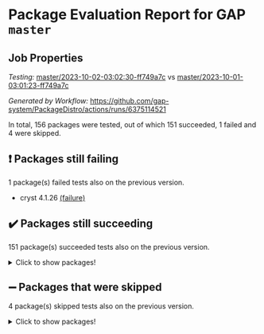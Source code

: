 # Package Evaluation Report for GAP `master`

## Job Properties

*Testing:* [master/2023-10-02-03:02:30-ff749a7c](https://github.com/gap-system/PackageDistro/blob/data/reports/master/2023-10-02-03:02:30-ff749a7c) vs [master/2023-10-01-03:01:23-ff749a7c](https://github.com/gap-system/PackageDistro/blob/data/reports/master/2023-10-01-03:01:23-ff749a7c)

*Generated by Workflow:* https://github.com/gap-system/PackageDistro/actions/runs/6375114521

In total, 156 packages were tested, out of which 151 succeeded, 1 failed and 4 were skipped.

## :exclamation: Packages still failing

1 package(s) failed tests also on the previous version.
- cryst 4.1.26 [(failure)](https://github.com/gap-system/PackageDistro/actions/runs/6375114521/job/17300950332)

## :heavy_check_mark: Packages still succeeding

151 package(s) succeeded tests also on the previous version.
<details><summary>Click to show packages!</summary>

- 4ti2interface 2023.02-04 [(success)](https://github.com/gap-system/PackageDistro/actions/runs/6375114521/job/17300946971)
- ace 5.6.2 [(success)](https://github.com/gap-system/PackageDistro/actions/runs/6375114521/job/17300947042)
- aclib 1.3.2 [(success)](https://github.com/gap-system/PackageDistro/actions/runs/6375114521/job/17300947129)
- agt 0.3.1 [(success)](https://github.com/gap-system/PackageDistro/actions/runs/6375114521/job/17300947225)
- alnuth 3.2.1 [(success)](https://github.com/gap-system/PackageDistro/actions/runs/6375114521/job/17300947289)
- anupq 3.3.0 [(success)](https://github.com/gap-system/PackageDistro/actions/runs/6375114521/job/17300947365)
- atlasrep 2.1.7 [(success)](https://github.com/gap-system/PackageDistro/actions/runs/6375114521/job/17300947449)
- autodoc 2023.06.19 [(success)](https://github.com/gap-system/PackageDistro/actions/runs/6375114521/job/17300948266)
- automata 1.15 [(success)](https://github.com/gap-system/PackageDistro/actions/runs/6375114521/job/17300948402)
- automgrp 1.3.2 [(success)](https://github.com/gap-system/PackageDistro/actions/runs/6375114521/job/17300948504)
- autpgrp 1.11 [(success)](https://github.com/gap-system/PackageDistro/actions/runs/6375114521/job/17300949113)
- cap 2023.09-10 [(success)](https://github.com/gap-system/PackageDistro/actions/runs/6375114521/job/17300949318)
- caratinterface 2.3.5 [(success)](https://github.com/gap-system/PackageDistro/actions/runs/6375114521/job/17300949402)
- cddinterface 2022.11.01 [(success)](https://github.com/gap-system/PackageDistro/actions/runs/6375114521/job/17300949486)
- circle 1.6.6 [(success)](https://github.com/gap-system/PackageDistro/actions/runs/6375114521/job/17300949572)
- classicpres 1.22 [(success)](https://github.com/gap-system/PackageDistro/actions/runs/6375114521/job/17300949644)
- cohomolo 1.6.11 [(success)](https://github.com/gap-system/PackageDistro/actions/runs/6375114521/job/17300949714)
- congruence 1.2.5 [(success)](https://github.com/gap-system/PackageDistro/actions/runs/6375114521/job/17300949800)
- corelg 1.56 [(success)](https://github.com/gap-system/PackageDistro/actions/runs/6375114521/job/17300949893)
- crime 1.6 [(success)](https://github.com/gap-system/PackageDistro/actions/runs/6375114521/job/17300950012)
- crisp 1.4.6 [(success)](https://github.com/gap-system/PackageDistro/actions/runs/6375114521/job/17300950107)
- crypting 0.10.4 [(success)](https://github.com/gap-system/PackageDistro/actions/runs/6375114521/job/17300950213)
- crystcat 1.1.10 [(success)](https://github.com/gap-system/PackageDistro/actions/runs/6375114521/job/17300950405)
- ctbllib 1.3.6 [(success)](https://github.com/gap-system/PackageDistro/actions/runs/6375114521/job/17300950488)
- cubefree 1.19 [(success)](https://github.com/gap-system/PackageDistro/actions/runs/6375114521/job/17300950580)
- curlinterface 2.3.2 [(success)](https://github.com/gap-system/PackageDistro/actions/runs/6375114521/job/17300950661)
- cvec 2.8.1 [(success)](https://github.com/gap-system/PackageDistro/actions/runs/6375114521/job/17300950753)
- datastructures 0.3.0 [(success)](https://github.com/gap-system/PackageDistro/actions/runs/6375114521/job/17300950853)
- deepthought 1.0.6 [(success)](https://github.com/gap-system/PackageDistro/actions/runs/6375114521/job/17300950940)
- design 1.8 [(success)](https://github.com/gap-system/PackageDistro/actions/runs/6375114521/job/17300951034)
- difsets 2.3.1 [(success)](https://github.com/gap-system/PackageDistro/actions/runs/6375114521/job/17300951131)
- digraphs 1.6.3 [(success)](https://github.com/gap-system/PackageDistro/actions/runs/6375114521/job/17300951207)
- edim 1.3.7 [(success)](https://github.com/gap-system/PackageDistro/actions/runs/6375114521/job/17300951295)
- example 4.3.4 [(success)](https://github.com/gap-system/PackageDistro/actions/runs/6375114521/job/17300951374)
- examplesforhomalg 2023.08-02 [(success)](https://github.com/gap-system/PackageDistro/actions/runs/6375114521/job/17300951468)
- factint 1.6.3 [(success)](https://github.com/gap-system/PackageDistro/actions/runs/6375114521/job/17300951554)
- ferret 1.0.9 [(success)](https://github.com/gap-system/PackageDistro/actions/runs/6375114521/job/17300951643)
- fga 1.5.0 [(success)](https://github.com/gap-system/PackageDistro/actions/runs/6375114521/job/17300951722)
- fining 1.5.6 [(success)](https://github.com/gap-system/PackageDistro/actions/runs/6375114521/job/17300951781)
- float 1.0.3 [(success)](https://github.com/gap-system/PackageDistro/actions/runs/6375114521/job/17300951859)
- format 1.4.3 [(success)](https://github.com/gap-system/PackageDistro/actions/runs/6375114521/job/17300951932)
- forms 1.2.9 [(success)](https://github.com/gap-system/PackageDistro/actions/runs/6375114521/job/17300952005)
- fplsa 1.2.6 [(success)](https://github.com/gap-system/PackageDistro/actions/runs/6375114521/job/17300952062)
- fr 2.4.12 [(success)](https://github.com/gap-system/PackageDistro/actions/runs/6375114521/job/17300952130)
- francy 2.0.3 [(success)](https://github.com/gap-system/PackageDistro/actions/runs/6375114521/job/17300952226)
- fwtree 1.3 [(success)](https://github.com/gap-system/PackageDistro/actions/runs/6375114521/job/17300952323)
- gapdoc 1.6.6 [(success)](https://github.com/gap-system/PackageDistro/actions/runs/6375114521/job/17300952402)
- gauss 2023.02-04 [(success)](https://github.com/gap-system/PackageDistro/actions/runs/6375114521/job/17300952478)
- gaussforhomalg 2023.08-01 [(success)](https://github.com/gap-system/PackageDistro/actions/runs/6375114521/job/17300952567)
- gbnp 1.0.5 [(success)](https://github.com/gap-system/PackageDistro/actions/runs/6375114521/job/17300952639)
- generalizedmorphismsforcap 2023.08-02 [(success)](https://github.com/gap-system/PackageDistro/actions/runs/6375114521/job/17300952706)
- genss 1.6.8 [(success)](https://github.com/gap-system/PackageDistro/actions/runs/6375114521/job/17300952779)
- gradedmodules 2023.08-01 [(success)](https://github.com/gap-system/PackageDistro/actions/runs/6375114521/job/17300952839)
- gradedringforhomalg 2023.08-01 [(success)](https://github.com/gap-system/PackageDistro/actions/runs/6375114521/job/17300952905)
- grape 4.9.0 [(success)](https://github.com/gap-system/PackageDistro/actions/runs/6375114521/job/17300952973)
- groupoids 1.73 [(success)](https://github.com/gap-system/PackageDistro/actions/runs/6375114521/job/17300953033)
- grpconst 2.6.4 [(success)](https://github.com/gap-system/PackageDistro/actions/runs/6375114521/job/17300953090)
- guarana 0.96.3 [(success)](https://github.com/gap-system/PackageDistro/actions/runs/6375114521/job/17300953166)
- guava 3.18 [(success)](https://github.com/gap-system/PackageDistro/actions/runs/6375114521/job/17300953227)
- hap 1.58 [(success)](https://github.com/gap-system/PackageDistro/actions/runs/6375114521/job/17300953286)
- hapcryst 0.1.15 [(success)](https://github.com/gap-system/PackageDistro/actions/runs/6375114521/job/17300953333)
- hecke 1.5.3 [(success)](https://github.com/gap-system/PackageDistro/actions/runs/6375114521/job/17300953386)
- help 3.5 [(success)](https://github.com/gap-system/PackageDistro/actions/runs/6375114521/job/17300953452)
- homalg 2023.08-02 [(success)](https://github.com/gap-system/PackageDistro/actions/runs/6375114521/job/17300953517)
- homalgtocas 2023.08-01 [(success)](https://github.com/gap-system/PackageDistro/actions/runs/6375114521/job/17300953576)
- idrel 2.45 [(success)](https://github.com/gap-system/PackageDistro/actions/runs/6375114521/job/17300953651)
- images 1.3.1 [(success)](https://github.com/gap-system/PackageDistro/actions/runs/6375114521/job/17300953713)
- intpic 0.3.0 [(success)](https://github.com/gap-system/PackageDistro/actions/runs/6375114521/job/17300953775)
- io 4.8.1 [(success)](https://github.com/gap-system/PackageDistro/actions/runs/6375114521/job/17300953840)
- io_forhomalg 2023.02-04 [(success)](https://github.com/gap-system/PackageDistro/actions/runs/6375114521/job/17300953912)
- irredsol 1.4.4 [(success)](https://github.com/gap-system/PackageDistro/actions/runs/6375114521/job/17300953970)
- json 2.1.1 [(success)](https://github.com/gap-system/PackageDistro/actions/runs/6375114521/job/17300954063)
- jupyterkernel 1.5.0 [(success)](https://github.com/gap-system/PackageDistro/actions/runs/6375114521/job/17300954140)
- jupyterviz 1.5.6 [(success)](https://github.com/gap-system/PackageDistro/actions/runs/6375114521/job/17300954214)
- kan 1.36 [(success)](https://github.com/gap-system/PackageDistro/actions/runs/6375114521/job/17300954277)
- kbmag 1.5.11 [(success)](https://github.com/gap-system/PackageDistro/actions/runs/6375114521/job/17300954342)
- laguna 3.9.6 [(success)](https://github.com/gap-system/PackageDistro/actions/runs/6375114521/job/17300954419)
- liealgdb 2.2.1 [(success)](https://github.com/gap-system/PackageDistro/actions/runs/6375114521/job/17300954489)
- liepring 2.8 [(success)](https://github.com/gap-system/PackageDistro/actions/runs/6375114521/job/17300954562)
- liering 2.4.2 [(success)](https://github.com/gap-system/PackageDistro/actions/runs/6375114521/job/17300954627)
- linearalgebraforcap 2023.09-03 [(success)](https://github.com/gap-system/PackageDistro/actions/runs/6375114521/job/17300954690)
- localizeringforhomalg 2023.08-02 [(success)](https://github.com/gap-system/PackageDistro/actions/runs/6375114521/job/17300954790)
- loops 3.4.3 [(success)](https://github.com/gap-system/PackageDistro/actions/runs/6375114521/job/17300954899)
- lpres 1.0.3 [(success)](https://github.com/gap-system/PackageDistro/actions/runs/6375114521/job/17300954991)
- majoranaalgebras 1.5.1 [(success)](https://github.com/gap-system/PackageDistro/actions/runs/6375114521/job/17300955095)
- mapclass 1.4.6 [(success)](https://github.com/gap-system/PackageDistro/actions/runs/6375114521/job/17300955196)
- matgrp 0.70 [(success)](https://github.com/gap-system/PackageDistro/actions/runs/6375114521/job/17300955298)
- matricesforhomalg 2023.08-02 [(success)](https://github.com/gap-system/PackageDistro/actions/runs/6375114521/job/17300956541)
- modisom 2.5.4 [(success)](https://github.com/gap-system/PackageDistro/actions/runs/6375114521/job/17300956664)
- modulepresentationsforcap 2023.09-01 [(success)](https://github.com/gap-system/PackageDistro/actions/runs/6375114521/job/17300956751)
- modules 2023.08-02 [(success)](https://github.com/gap-system/PackageDistro/actions/runs/6375114521/job/17300956830)
- monoidalcategories 2023.08-11 [(success)](https://github.com/gap-system/PackageDistro/actions/runs/6375114521/job/17300956912)
- nconvex 2022.09-01 [(success)](https://github.com/gap-system/PackageDistro/actions/runs/6375114521/job/17300956970)
- nilmat 1.4.2 [(success)](https://github.com/gap-system/PackageDistro/actions/runs/6375114521/job/17300957036)
- nock 1.5 [(success)](https://github.com/gap-system/PackageDistro/actions/runs/6375114521/job/17300957123)
- normalizinterface 1.3.6 [(success)](https://github.com/gap-system/PackageDistro/actions/runs/6375114521/job/17300957184)
- nq 2.5.10 [(success)](https://github.com/gap-system/PackageDistro/actions/runs/6375114521/job/17300957278)
- numericalsgps 1.3.1 [(success)](https://github.com/gap-system/PackageDistro/actions/runs/6375114521/job/17300957347)
- openmath 11.5.3 [(success)](https://github.com/gap-system/PackageDistro/actions/runs/6375114521/job/17300957403)
- orb 4.9.0 [(success)](https://github.com/gap-system/PackageDistro/actions/runs/6375114521/job/17300957467)
- packagemanager 1.4.1 [(success)](https://github.com/gap-system/PackageDistro/actions/runs/6375114521/job/17300957509)
- patternclass 2.4.3 [(success)](https://github.com/gap-system/PackageDistro/actions/runs/6375114521/job/17300957579)
- permut 2.0.4 [(success)](https://github.com/gap-system/PackageDistro/actions/runs/6375114521/job/17300957649)
- polenta 1.3.10 [(success)](https://github.com/gap-system/PackageDistro/actions/runs/6375114521/job/17300957720)
- polymaking 0.8.6 [(success)](https://github.com/gap-system/PackageDistro/actions/runs/6375114521/job/17300957772)
- primgrp 3.4.4 [(success)](https://github.com/gap-system/PackageDistro/actions/runs/6375114521/job/17300957821)
- profiling 2.5.4 [(success)](https://github.com/gap-system/PackageDistro/actions/runs/6375114521/job/17300957879)
- qpa 1.34 [(success)](https://github.com/gap-system/PackageDistro/actions/runs/6375114521/job/17300957922)
- quagroup 1.8.3 [(success)](https://github.com/gap-system/PackageDistro/actions/runs/6375114521/job/17300957980)
- radiroot 2.9 [(success)](https://github.com/gap-system/PackageDistro/actions/runs/6375114521/job/17300958020)
- rcwa 4.7.1 [(success)](https://github.com/gap-system/PackageDistro/actions/runs/6375114521/job/17300958070)
- rds 1.8 [(success)](https://github.com/gap-system/PackageDistro/actions/runs/6375114521/job/17300958120)
- recog 1.4.2 [(success)](https://github.com/gap-system/PackageDistro/actions/runs/6375114521/job/17300958168)
- repndecomp 1.3.0 [(success)](https://github.com/gap-system/PackageDistro/actions/runs/6375114521/job/17300958211)
- repsn 3.1.1 [(success)](https://github.com/gap-system/PackageDistro/actions/runs/6375114521/job/17300958262)
- resclasses 4.7.3 [(success)](https://github.com/gap-system/PackageDistro/actions/runs/6375114521/job/17300958315)
- ringsforhomalg 2023.08-02 [(success)](https://github.com/gap-system/PackageDistro/actions/runs/6375114521/job/17300958369)
- sco 2023.08-01 [(success)](https://github.com/gap-system/PackageDistro/actions/runs/6375114521/job/17300958417)
- scscp 2.4.1 [(success)](https://github.com/gap-system/PackageDistro/actions/runs/6375114521/job/17300958469)
- semigroups 5.3.1 [(success)](https://github.com/gap-system/PackageDistro/actions/runs/6375114521/job/17300958530)
- sglppow 2.3 [(success)](https://github.com/gap-system/PackageDistro/actions/runs/6375114521/job/17300958614)
- sgpviz 0.999.5 [(success)](https://github.com/gap-system/PackageDistro/actions/runs/6375114521/job/17300958689)
- simpcomp 2.1.14 [(success)](https://github.com/gap-system/PackageDistro/actions/runs/6375114521/job/17300958747)
- singular 2023.02.09 [(success)](https://github.com/gap-system/PackageDistro/actions/runs/6375114521/job/17300958816)
- sl2reps 1.1 [(success)](https://github.com/gap-system/PackageDistro/actions/runs/6375114521/job/17300958880)
- sla 1.5.3 [(success)](https://github.com/gap-system/PackageDistro/actions/runs/6375114521/job/17300958945)
- smallgrp 1.5.3 [(success)](https://github.com/gap-system/PackageDistro/actions/runs/6375114521/job/17300959075)
- smallsemi 0.6.13 [(success)](https://github.com/gap-system/PackageDistro/actions/runs/6375114521/job/17300959156)
- sonata 2.9.6 [(success)](https://github.com/gap-system/PackageDistro/actions/runs/6375114521/job/17300959282)
- sophus 1.27 [(success)](https://github.com/gap-system/PackageDistro/actions/runs/6375114521/job/17300959353)
- sotgrps 1.2 [(success)](https://github.com/gap-system/PackageDistro/actions/runs/6375114521/job/17300959425)
- spinsym 1.5.2 [(success)](https://github.com/gap-system/PackageDistro/actions/runs/6375114521/job/17300959510)
- standardff 1.0 [(success)](https://github.com/gap-system/PackageDistro/actions/runs/6375114521/job/17300959592)
- symbcompcc 1.3.2 [(success)](https://github.com/gap-system/PackageDistro/actions/runs/6375114521/job/17300959670)
- thelma 1.3 [(success)](https://github.com/gap-system/PackageDistro/actions/runs/6375114521/job/17300959765)
- tomlib 1.2.9 [(success)](https://github.com/gap-system/PackageDistro/actions/runs/6375114521/job/17300959839)
- toolsforhomalg 2023.07-01 [(success)](https://github.com/gap-system/PackageDistro/actions/runs/6375114521/job/17300959919)
- toric 1.9.5 [(success)](https://github.com/gap-system/PackageDistro/actions/runs/6375114521/job/17300960003)
- toricvarieties 2022.07.13 [(success)](https://github.com/gap-system/PackageDistro/actions/runs/6375114521/job/17300960092)
- transgrp 3.6.4 [(success)](https://github.com/gap-system/PackageDistro/actions/runs/6375114521/job/17300960167)
- ugaly 4.1.3 [(success)](https://github.com/gap-system/PackageDistro/actions/runs/6375114521/job/17300960255)
- unipot 1.5 [(success)](https://github.com/gap-system/PackageDistro/actions/runs/6375114521/job/17300960324)
- unitlib 4.2.0 [(success)](https://github.com/gap-system/PackageDistro/actions/runs/6375114521/job/17300960392)
- utils 0.84 [(success)](https://github.com/gap-system/PackageDistro/actions/runs/6375114521/job/17300960455)
- uuid 0.7 [(success)](https://github.com/gap-system/PackageDistro/actions/runs/6375114521/job/17300960527)
- walrus 0.9991 [(success)](https://github.com/gap-system/PackageDistro/actions/runs/6375114521/job/17300960582)
- wedderga 4.10.4 [(success)](https://github.com/gap-system/PackageDistro/actions/runs/6375114521/job/17300960655)
- xmod 2.91 [(success)](https://github.com/gap-system/PackageDistro/actions/runs/6375114521/job/17300960735)
- xmodalg 1.23 [(success)](https://github.com/gap-system/PackageDistro/actions/runs/6375114521/job/17300960819)
- yangbaxter 0.10.3 [(success)](https://github.com/gap-system/PackageDistro/actions/runs/6375114521/job/17300960913)
- zeromqinterface 0.14 [(success)](https://github.com/gap-system/PackageDistro/actions/runs/6375114521/job/17300961002)
</details>

## :heavy_minus_sign: Packages that were skipped

4 package(s) skipped tests also on the previous version.
<details><summary>Click to show packages!</summary>

- browse 1.8.21 [(skipped)](https://github.com/gap-system/PackageDistro/actions/runs/6375114521/job/17300494584)
- itc 1.5.1 [(skipped)](https://github.com/gap-system/PackageDistro/actions/runs/6375114521/job/17300494584)
- polycyclic 2.16 [(skipped)](https://github.com/gap-system/PackageDistro/actions/runs/6375114521/job/17300494584)
- xgap 4.31 [(skipped)](https://github.com/gap-system/PackageDistro/actions/runs/6375114521/job/17300494584)
</details>

